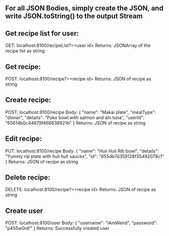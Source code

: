 ## For all JSON Bodies, simply create the JSON, and write JSON.toString() to the output Stream

## Get recipe list for user: 
GET: localhost:8100/recipeList?=\<user id\>
Returns: JSONArray of the recipe list as string

## Get recipe: 
POST: localhost:8100/recipe?=\<recipe id\>
Returns: JSON of recipe as string

## Create recipe: 
POST: localhost:8100/recipe
Body: 
{
    "name": "Makai plate",
    "mealType": "dinner",
    "details": "Poke bowl with salmon and ahi tuna",
    "userId": "65614b0c44879f466638921b"
}
Returns: JSON of recipe as string

## Edit recipe: 
PUT: localhost:8100/recipe
Body:
{
    "name": "Huli Huli Rib bowl",
    "details": "Yummy rip plate with huli huli sauces",
    "id": "655db7d359128f35492078c1"
}
Returns: JSON of recipe as string

## Delete recipe:
DELETE: localhost:8100/recipe?=\<recipe id\>
Returns: JSON of recipe as string

## Create user 
POST: localhost:8100/user
Body:
{
    "username": "iAmWeird", 
    "password": "p455w0rd!"
}
Returns: Successfully created user <username>


